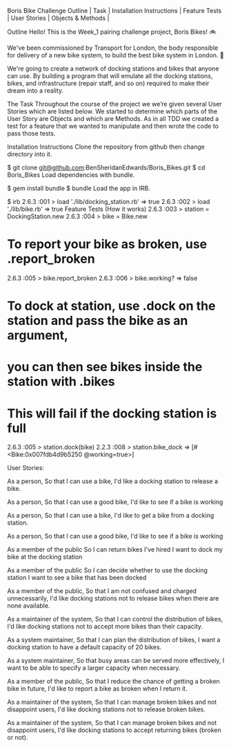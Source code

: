 Boris Bike Challenge
Outline | Task | Installation Instructions | Feature Tests | User Stories | Objects & Methods |

Outline
Hello! This is the Week_1 pairing challenge project, Boris Bikes! 🚲

We've been commissioned by Transport for London, the body responsible for delivery of a new bike system, to build the best bike system in London. 🚀

We're going to create a network of docking stations and bikes that anyone can use. By building a program that will emulate all the docking stations, bikes, and infrastructure (repair staff, and so on) required to make their dream into a reality.

The Task
Throughout the course of the project we we’re given several User Stories which are listed below. We started to determine which parts of the User Story are Objects and which are Methods. As in all TDD we created a test for a feature that we wanted to manipulate and then wrote the code to pass those tests.

Installation Instructions
Clone the repository from github then change directory into it.

$ git clone git@github.com:BenSheridanEdwards/Boris_Bikes.git
$ cd Boris_Bikes
Load dependencies with bundle.

$ gem install bundle
$ bundle
Load the app in IRB.

$ irb
2.6.3 :001 > load './lib/docking_station.rb'
 => true
 2.6.3 :002 > load './lib/bike.rb'
 => true
Feature Tests (How it works)
2.6.3 :003 > station = DockingStation.new
2.6.3 :004 > bike = Bike.new

# To report your bike as broken, use .report_broken
2.6.3 :005 > bike.report_broken
2.6.3 :006 > bike.working?
 => false

# To dock at station, use .dock on the station and pass the bike as an argument,
# you can then see bikes inside the station with .bikes
# This will fail if the docking station is full

2.6.3 :005 > station.dock(bike)
2.2.3 :008 > station.bike_dock
 => [#<Bike:0x007fdb4d9b5250 @working=true>]


User Stories:

As a person,
So that I can use a bike,
I'd like a docking station to release a bike.

As a person,
So that I can use a good bike,
I'd like to see if a bike is working

As a person,
So that I can use a bike,
I'd like to get a bike from a docking station.

As a person,
So that I can use a good bike,
I'd like to see if a bike is working

As a member of the public
So I can return bikes I've hired
I want to dock my bike at the docking station

As a member of the public
So I can decide whether to use the docking station
I want to see a bike that has been docked

As a member of the public,
So that I am not confused and charged unnecessarily,
I'd like docking stations not to release bikes when there are none available.

As a maintainer of the system,
So that I can control the distribution of bikes,
I'd like docking stations not to accept more bikes than their capacity.

As a system maintainer,
So that I can plan the distribution of bikes,
I want a docking station to have a default capacity of 20 bikes.

As a system maintainer,
So that busy areas can be served more effectively,
I want to be able to specify a larger capacity when necessary.

As a member of the public,
So that I reduce the chance of getting a broken bike in future,
I'd like to report a bike as broken when I return it.

As a maintainer of the system,
So that I can manage broken bikes and not disappoint users,
I'd like docking stations not to release broken bikes.

As a maintainer of the system,
So that I can manage broken bikes and not disappoint users,
I'd like docking stations to accept returning bikes (broken or not).


